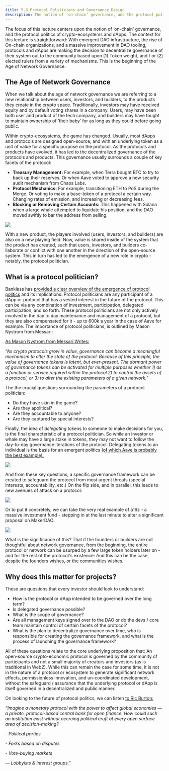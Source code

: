 ```yaml
---
title: 5.3 Protocol Politicians and Governance Design
description: The notion of ‘on-chain’ governance, and the protocol politics of crypto-ecosystems and dApps
---
```



The focus of this lecture centers upon the notion of ‘on-chain’ governance, and the protocol politics of crypto-ecosystems and dApps. The context for this lecture is straightforward: With emergent DAO infrastructure, the rise of On-chain organizations, and a massive improvement in DAO tooling, protocols and dApps are making the decision to decentralize governance of their system out to the community based upon (1) Token weight, and / or (2) elected rulers from a variety of mechanisms. This is the beginning of the Age of Network Governance. 

## The Age of Network Governance

When we talk about the age of network governance we are referring to a new relationship between users, investors, and builders, to the products they create in the crypto space. Traditionally, investors may have received equity and by default voting shares in a company. Users, may have been both user and product of the tech company, and builders may have fought to maintain ownership of ‘their baby’ for as long as they could before going public. 

Within crypto-ecosystems, the game has changed. Usually, most dApps and protocols are designed open-source, and with an underlying token as a unit of value for a specific purpose on the protocol. As the protocols and products have evolved, it has led to the decentralized governance of the protocols and products. This governance usually surrounds a couple of key facets of the protocol:



* **Treasury Management:** For example, when Terra bought BTC to try to back up their reserves. Or when Aave voted to approve a new security audit mechanism from Chaos Labs. 
* **Protocol Mechanics:** For example, transitioning ETH to PoS during the Merge. Or voting to make a base-token of a protocol a certain way. Changing rates of emission, and increasing or decreasing fees. 
* **Blocking or Removing Certain Accounts:** This happened with Solana when a large whale attempted to liquidate his position, and the DAO moved swiftly to bar the address from selling. 



![](@site/static/img/bootcamp/mod-em-5.3.1.png)

With a new product, the players involved (users, investors, and builders) are also on a new playing field: Now, value is shared inside of the system that the product has created, such that users, investors, and builders co-llaborate or conflict with one another in the direction of the open-source system. This in turn has led to the emergence of a new role in crypto - notably, the protocol politician. 

## What is a protocol politician?

Bankless has [provided a clear overview of the emergence of protocol politics](https://newsletter.banklesshq.com/p/the-rise-of-the-protocol-politicians) and its implications: Protocol politicians are any participant of a dApp or protocol that has a vested interest in the future of the protocol. This can be via any combination of investment, participation, delegated participation, and so forth. These protocol politicians are not only actively involved in the day to day maintenance and management of a protocol, but they are also compensated for it - up to 600k a year in the case of Aave for example. The importance of protocol politicians, is outlined by Mason Nystrom from Messari: 

[As Mason Nystrom from Messari Writes:](https://messari.io/article/the-latent-power-of-governance-tokens)

_“As crypto protocols grow in value, governance can become a meaningful mechanism to alter the state of the protocol. Because of this principle, the value of governance tokens is latent, but ever-present. The dormant power of governance tokens can be activated for multiple purposes whether 1) as a function or service required within the protocol 2) to control the assets of a protocol, or 3) to alter the existing parameters of a given network.”_

The the crucial questions surrounding the parameters of a protocol politician:

* Do they have skin in the game?
* Are they apolitical?
* Are they accountable to anyone?
* Are they captured by special interests?

Finally, the idea of _delegating_ tokens to someone to make decisions for you, is the final characteristic of a protocol politician. So while an investor or whale may have a large stake in tokens, they may not want to follow the day-to-day governance iterations of the protocol. Delegating tokens to an individual is the basis for an emergent politics [(of which Aave is probably the best example). ](https://twitter.com/aaveaave/status/1294309030408736770)


![](@site/static/img/bootcamp/mod-em-5.3.2.png)


And from these key questions, a specific governance framework can be created to safeguard the protocol from most urgent threats (special interests, accountability, etc.) On the flip side, and in parallel, this leads to new avenues of attack on a protocol:



![](@site/static/img/bootcamp/mod-em-5.3.3.png)


Or to put it concretely, we can take the very real example of a16z - a massive investment fund - stepping in at the last minute to alter a significant proposal on MakerDAO. 



![](@site/static/img/bootcamp/mod-em-5.3.4.png)


What is the significance of this? That if the founders or builders are not thoughtful about network governance, from the beginning, the entire protocol or network can be usurped by a few large token holders later on - and for the rest of the protocol's existence: And this can be the case, despite the founders wishes, or the communities wishes. 

## Why does this matter for projects?

These are questions that every investor should look to understand: 


* How is the protocol or dApp intended to be governed over the long term? 
* Is delegated governance possible?
* What is the scope of governance? 
* Are all management keys signed over to the DAO or do the devs / core team maintain control of certain facets of the protocol? 
* What is the plan to decentralize governance over time, who is responsible for creating the governance framework, and what is the process of launching the governance framework? 

All of these questions relate to the core underlying proposition that: An open-source crypto-economic protocol is governed by the community of participants and not a small majority of creators and investors (as is traditional in Web2). While this can remain the case for some time, it is not in the nature of a protocol or ecosystem to generate significant network effects, permissionless innovation, and un-coordinated development, without the safeguard / assurance that the underlying protocol or dApp is itself governed in a decentralized and public manner. 

On looking to the future of protocol politics, we can listen [to Ric Burton:](https://ricburton.substack.com/p/the-rise-of-protocol-politicians) 

_“Imagine a monetary protocol with the power to affect global economies — a private, protocol-based central bank for open finance. How could such an institution exist without accruing political cruft at every open surface area of decision-making?_

_- Political parties_

_- Forks based on disputes_

_- Vote-buying markets_

_— Lobbyists & interest groups."_
